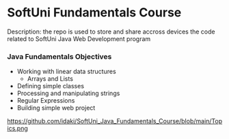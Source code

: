 # SoftUni Fundamentals Course
Description: the repo is used to store and share accross devices the code related to SoftUni Java Web Development program 

### Java Fundamentals Objectives
- Working with linear data structures
  -	Arrays and Lists
-	Defining simple classes
-	Processing and manipulating strings
-	Regular Expressions
-	Building simple web project

https://github.com/idaki/SoftUni_Java_Fundamentals_Course/blob/main/Topics.png












